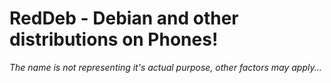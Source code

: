 # RedDeb - Debian and other distributions on Phones!

*The name is not representing it's actual purpose, other factors may apply...*
